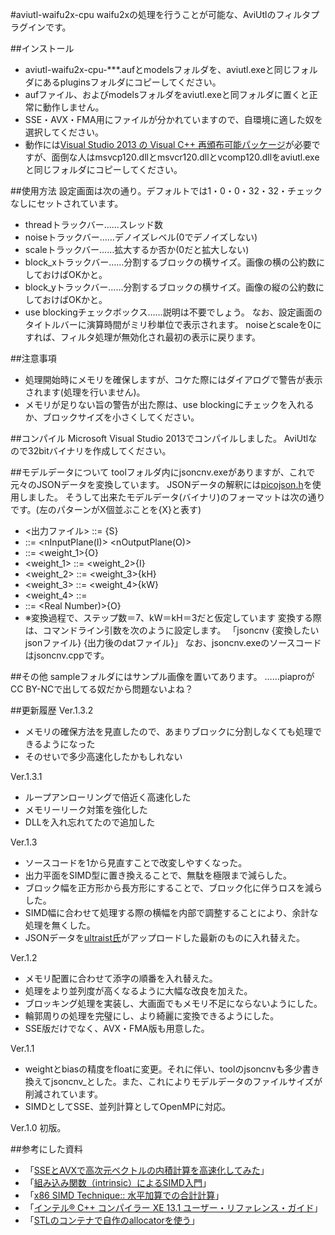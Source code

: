 #aviutl-waifu2x-cpu
waifu2xの処理を行うことが可能な、AviUtlのフィルタプラグインです。

##インストール
 * aviutl-waifu2x-cpu-***.aufとmodelsフォルダを、aviutl.exeと同じフォルダにあるpluginsフォルダにコピーしてください。
 * aufファイル、およびmodelsフォルダをaviutl.exeと同フォルダに置くと正常に動作しません。
 * SSE・AVX・FMA用にファイルが分かれていますので、自環境に適した奴を選択してください。
 * 動作には[Visual Studio 2013 の Visual C++ 再頒布可能パッケージ](https://www.microsoft.com/ja-jp/download/details.aspx?id=40784)が必要ですが、面倒な人はmsvcp120.dllとmsvcr120.dllとvcomp120.dllをaviutl.exeと同じフォルダにコピーしてください。

##使用方法
設定画面は次の通り。デフォルトでは1・0・0・32・32・チェックなしにセットされています。
 * threadトラックバー……スレッド数
 * noiseトラックバー……デノイズレベル(0でデノイズしない)
 * scaleトラックバー……拡大するか否か(0だと拡大しない)
 * block_xトラックバー……分割するブロックの横サイズ。画像の横の公約数にしておけばOKかと。
 * block_yトラックバー……分割するブロックの横サイズ。画像の縦の公約数にしておけばOKかと。
 * use blockingチェックボックス……説明は不要でしょう。
なお、設定画面のタイトルバーに演算時間がミリ秒単位で表示されます。
noiseとscaleを0にすれば、フィルタ処理が無効化され最初の表示に戻ります。

##注意事項
 * 処理開始時にメモリを確保しますが、コケた際にはダイアログで警告が表示されます(処理を行いません)。
 * メモリが足りない旨の警告が出た際は、use blockingにチェックを入れるか、ブロックサイズを小さくしてください。

##コンパイル
Microsoft Visual Studio 2013でコンパイルしました。
AviUtlなので32bitバイナリを作成してください。

##モデルデータについて
toolフォルダ内にjsoncnv.exeがありますが、これで元々のJSONデータを変換しています。
JSONデータの解釈には[picojson.h](https://github.com/kazuho/picojson)を使用しました。
そうして出来たモデルデータ(バイナリ)のフォーマットは次の通りです。(左のパターンがX個並ぶことを{X}と表す)
 * <出力ファイル> ::= <model>{S}
 * <model>  ::= <nInputPlane(I)> <nOutputPlane(O)> <weight> <bias>
 * <weight>   ::= <weight_1>{O}
 * <weight_1> ::= <weight_2>{I}
 * <weight_2> ::= <weight_3>{kH}
 * <weight_3> ::= <weight_4>{kW}
 * <weight_4> ::= <Real Number>
 * <bias> ::= <Real Number)>{O}
 * ※変換過程で、ステップ数＝7、kW＝kH＝3だと仮定しています
変換する際は、コマンドライン引数を次のように設定します。
「jsoncnv {変換したいjsonファイル} {出力後のdatファイル}」
なお、jsoncnv.exeのソースコードはjsoncnv.cppです。

##その他
sampleフォルダにはサンプル画像を置いてあります。
……piaproがCC BY-NCで出してる奴だから問題ないよね？

##更新履歴
Ver.1.3.2
 * メモリの確保方法を見直したので、あまりブロックに分割しなくても処理できるようになった
 * そのせいで多少高速化したかもしれない

Ver.1.3.1
 * ループアンローリングで倍近く高速化した
 * メモリーリーク対策を強化した
 * DLLを入れ忘れてたので追加した

Ver.1.3
 * ソースコードを1から見直すことで改変しやすくなった。
 * 出力平面をSIMD型に置き換えることで、無駄を極限まで減らした。
 * ブロック幅を正方形から長方形にすることで、ブロック化に伴うロスを減らした。
 * SIMD幅に合わせて処理する際の横幅を内部で調整することにより、余計な処理を無くした。
 * JSONデータを[ultraist氏](https://twitter.com/ultraistter)がアップロードした最新のものに入れ替えた。

Ver.1.2
 * メモリ配置に合わせて添字の順番を入れ替えた。
 * 処理をより並列度が高くなるように大幅な改良を加えた。
 * ブロッキング処理を実装し、大画面でもメモリ不足にならないようにした。
 * 輪郭周りの処理を完璧にし、より綺麗に変換できるようにした。
 * SSE版だけでなく、AVX・FMA版も用意した。

Ver.1.1
 * weightとbiasの精度をfloatに変更。それに伴い、toolのjsoncnvも多少書き換えてjsoncnv_とした。また、これによりモデルデータのファイルサイズが削減されています。
 * SIMDとしてSSE、並列計算としてOpenMPに対応。

Ver.1.0
初版。

##参考にした資料
 * 「[SSEとAVXで高次元ベクトルの内積計算を高速化してみた](http://daily.belltail.jp/?p=1520)」
 * 「[組み込み関数（intrinsic）によるSIMD入門](http://www.slideshare.net/FukushimaNorishige/simd-10548373)」
 * 「[x86 SIMD Technique:: 水平加算での合計計算](http://www.kaede-software.com/2014/04/post_641.html)」
 * 「[インテル® C++ コンパイラー XE 13.1 ユーザー・リファレンス・ガイド](http://nf.nci.org.au/facilities/software/intel-ct/13.5.192/Documentation/ja_JP/compiler_c/main_cls/index.htm)」
 * 「[STLのコンテナで自作のallocatorを使う](http://d.hatena.ne.jp/sorayukinoyume/20121017/1350473588)」
 